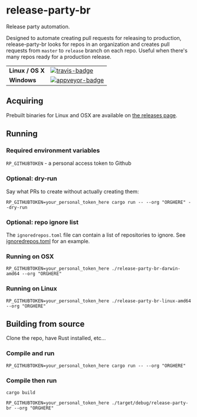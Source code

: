 # release-party-br

Release party automation.

Designed to automate creating pull requests for releasing to production, release-party-br looks for repos in an 
organization and creates pull requests from `master` to `release` branch on each repo.  Useful when there's many 
repos ready for a production release.

<table>
    <tr>
        <td><strong>Linux / OS X</strong></td>
        <td><a href="https://travis-ci.org/matthewkmayer/release-party-BR" title="Travis Build Status"><img src="https://travis-ci.org/matthewkmayer/release-party-BR.svg?branch=master" alt="travis-badge"></img></a></td>
    </tr>
    <tr>
        <td><strong>Windows</strong></td>
        <td><a href="https://ci.appveyor.com/project/matthewkmayer/release-party-br" title="Appveyor Build Status"><img src="https://ci.appveyor.com/api/projects/status/gkiqfanbhjrhhh8v/branch/master?svg=true" alt="appveyor-badge"></img></a></td>
    </tr>
</table>

## Acquiring

Prebuilt binaries for Linux and OSX are available on [the releases page](https://github.com/matthewkmayer/release-party-BR/releases).

## Running

### Required environment variables

`RP_GITHUBTOKEN` - a personal access token to Github

### Optional: dry-run

Say what PRs to create without actually creating them:

`RP_GITHUBTOKEN=your_personal_token_here cargo run -- --org "ORGHERE" --dry-run`

### Optional: repo ignore list

The `ignoredrepos.toml` file can contain a list of repositories to ignore.  See [ignoredrepos.toml](ignoredrepos.toml) 
for an example.

### Running on OSX

`RP_GITHUBTOKEN=your_personal_token_here ./release-party-br-darwin-amd64 --org "ORGHERE"`

### Running on Linux

`RP_GITHUBTOKEN=your_personal_token_here ./release-party-br-linux-amd64 --org "ORGHERE"`

## Building from source

Clone the repo, have Rust installed, etc...

### Compile and run

`RP_GITHUBTOKEN=your_personal_token_here cargo run -- --org "ORGHERE"`

### Compile then run

`cargo build`

`RP_GITHUBTOKEN=your_personal_token_here ./target/debug/release-party-br --org "ORGHERE"`